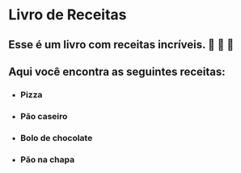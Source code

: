 # Livro de Receitas

## Esse é um livro com receitas incríveis. :pizza: :cake: :fish_cake: 

## Aqui você encontra as seguintes receitas: 

- ### Pizza

- ### Pão caseiro

- ### Bolo de chocolate

- ### Pão na chapa
